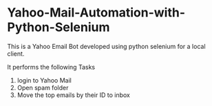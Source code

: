 # Yahoo-Mail-Automation-with-Python-Selenium
This is a Yahoo Email Bot developed using python selenium for a local client.

It performs the following Tasks

1. login to Yahoo Mail
2. Open spam folder
3. Move the top emails by their ID to inbox
